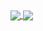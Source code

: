 <div>
  <a href="https://github.com/HenDGS">
  <img align="center" src="https://github-readme-stats.vercel.app/api?username=hendgs&show_icons=true&theme=tokyonight&include_all_commits=true&count_private=true"/>
  </a>
  <a href="https://github.com/HenDGS">
  <img align="center" src="https://github-readme-stats.vercel.app/api/top-langs/?username=hendgs&layout=compact&langs_count=7&theme=tokyonight"/>
  </a>
</div>
